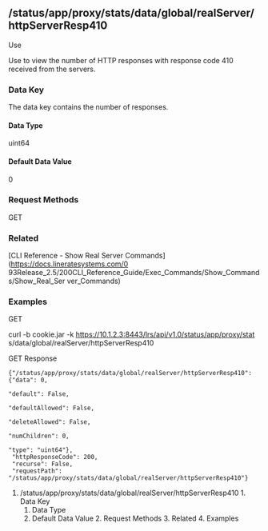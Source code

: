 ## /status/app/proxy/stats/data/global/realServer/httpServerResp410

Use

Use to view the number of HTTP responses with response code 410 received from
the servers.

### Data Key

The data key contains the number of responses.

#### Data Type

uint64

#### Default Data Value

0

### Request Methods

GET

### Related

[CLI Reference - Show Real Server Commands](https://docs.lineratesystems.com/0
93Release_2.5/200CLI_Reference_Guide/Exec_Commands/Show_Commands/Show_Real_Ser
ver_Commands)

### Examples

GET

curl -b cookie.jar -k https://10.1.2.3:8443/lrs/api/v1.0/status/app/proxy/stat
s/data/global/realServer/httpServerResp410

GET Response

    
    {"/status/app/proxy/stats/data/global/realServer/httpServerResp410": {"data": 0,
                                                                           "default": False,
                                                                           "defaultAllowed": False,
                                                                           "deleteAllowed": False,
                                                                           "numChildren": 0,
                                                                           "type": "uint64"},
     "httpResponseCode": 200,
     "recurse": False,
     "requestPath": "/status/app/proxy/stats/data/global/realServer/httpServerResp410"}
    

  1. /status/app/proxy/stats/data/global/realServer/httpServerResp410
    1. Data Key
      1. Data Type
      2. Default Data Value
    2. Request Methods
    3. Related
    4. Examples

